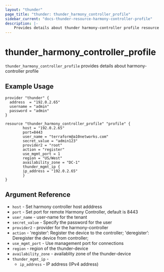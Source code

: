 ```yaml
---
layout: "thunder"
page_title: "thunder: thunder_harmony_controller_profile"
sidebar_current: "docs-thunder-resource-harmony-controller-profile"
description: |-
    Provides details about thunder harmony-controller profile resource for A10
---
```


# thunder\_harmony\_controller\_profile

`thunder_harmony_controller_profile` provides details about harmony-controller profile
## Example Usage


```hcl
provider "thunder" {
  address  = "192.0.2.65"
  username = "admin"
  password = "admin"
}

resource "thunder_harmony_controller_profile" "profile" {
		host = "192.0.2.65"
		port=8443
		user_name = "terraform@a10networks.com"
		secret_value = "admin123"
		provider2 = "root"
		action = "register"
		use_mgmt_port = 1
		region = "US/West"
		availability_zone = "DC-1"
		thunder_mgmt_ip {
		ip_address = "192.0.2.65"
		}
}
```

## Argument Reference

* `host` - Set harmony controller host adddress
* `port` - Set port for remote Harmony Controller, default is 8443
* `user_name` - user-name for the tenant
* `secret_value` - Specify the password for the user
* `provider2` - provider for the harmony-controller
* `action` - 'register’: Register the device to the controller; 'deregister’: Deregister the device from controller;
* `use_mgmt_port` - Use management port for connections
* `region` - region of the thunder-device
* `availability_zone` - availablity zone of the thunder-device
* `thunder_mgmt_ip` - 
    * `ip_address` - IP address (IPv4 address)
